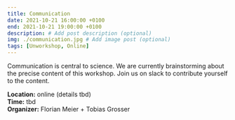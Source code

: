 ```yaml
---
title: Communication
date: 2021-10-21 16:00:00 +0100
end: 2021-10-21 19:00:00 +0100
description: # Add post description (optional)
img: ./communication.jpg # Add image post (optional)
tags: [Unworkshop, Online]
---
```


Communication is central to science. We are currently brainstorming about the
precise content of this workshop. Join us on slack to contribute yourself to
the content.

__Location:__ online (details tbd)  
__Time:__ tbd  
__Organizer:__ Florian Meier + Tobias Grosser
